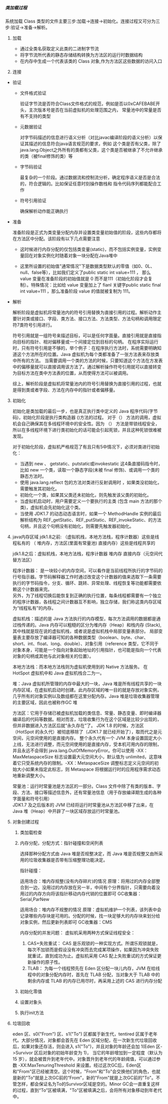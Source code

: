 ##### 类加载过程
系统加载 Class 类型的文件主要三步:加载->连接->初始化。连接过程又可分为三步:验证->准备->解析。

1. 加载
   + 通过全类名获取定义此类的二进制字节流
   + 将字节流所代表的静态存储结构转换为方法区的运行时数据结构
   + 在内存中生成一个代表该类的 Class 对象,作为方法区这些数据的访问入口
  
2. 连接
  + 验证
    + 文件格式验证
    
      验证字节流是否符合Class文件格式的规范，例如是否以0xCAFEBABE开头，主次版本号是否在当前虚拟机的处理范围之内，
      常量池中的常量是否有不支持的类型
      
    + 元数据验证
      
      对字节码描述的信息进行语义分析（对比javac编译阶段的语义分析）以保证其描述的信息符合java语言规范的要求，例如
      这个类是否有父类，除了java.lang.Object之外所有的类都有父类，这个类是否被继承了不允许继承的类（被final修饰的类）等
      
    + 字节码验证
       
      最复杂的一个阶段。通过数据流和控制流分析，确定程序语义是否是合法的，符合逻辑的。比如保证任意时刻操作数栈和
      指令代码序列都能配合工作
       
    + 符号引用验证
      
      确保解析动作能正确执行
  + 准备
    
    准备阶段是正式为类变量分配内存并设置类变量初始值的阶段，这些内存都将在方法区中分配。该阶段有以下几点需要注意
    
    + 这时候进行内存分配的仅包括类变量(static)，而不包括实例变量，实例变量回在对象实例化时随着对象一块分配在Java堆中
    
    + 这里所设置的初始值"通常情况"下是数据类型默认的零值（如0、0L、null、false等），比如我们定义了public static int value=111 ，
      那么 value 变量在准备阶段的初始值就是 0 而不是111（初始化阶段才会复制）。特殊情况：比如给 value 变量加上了 fianl 关键字public 
      static final int value=111 ，那么准备阶段 value 的值就被复制为 111。
         
  + 解析
    
     解析阶段是虚拟机将常量池内的符号引用替换为直接引用的过程。解析动作主要针对类或接口、字段、类方法、接口方法、方法类型、方法句柄和调用限定符7类符号引用进行。
    
     符号引用就是一组符号来描述目标，可以是任何字面量。直接引用就是直接指向目标的指针、相对偏移量或一个间接定位到目标的句柄。
     在程序实际运行时，只有符号引用是不够的，举个例子：在程序执行方法时，系统需要明确知道这个方法所在的位置。Java 虚拟机为每个类都准备了一张方法表来存放类中所有的方法。
     当需要调用一个类的方法的时候，只要知道这个方法在方发表中的偏移量就可以直接调用该方法了。通过解析操作符号引用就可以直接转变为目标方法在类中方法表的位置，从而使得方法可以被调用。
    
     综上，解析阶段是虚拟机将常量池内的符号引用替换为直接引用的过程，也就是得到类或者字段、方法在内存中的指针或者偏移量。


3. 初始化
   
   初始化是类加载的最后一步，也是真正执行类中定义的 Java 程序代码(字节码)，初始化阶段是执行类构造器 <clinit> ()方法的过程。
   对于<clinit>（） 方法的调用，虚拟机会自己确保其在多线程环境中的安全性。因为 <clinit>（） 方法是带锁线程安全，所以在多线程环境下进行类初始化的话可能会引起死锁，并且这种死锁很难被发现。
   
   对于初始化阶段，虚拟机严格规范了有且只有5中情况下，必须对类进行初始化：
   
   + 当遇到 new 、 getstatic、putstatic或invokestatic 这4条直接码指令时，比如 new 一个类，读取一个静态字段(未被 final 修饰)、或调用一个类的静态方法时。
   + 使用 java.lang.reflect 包的方法对类进行反射调用时 ，如果类没初始化，需要触发其初始化。
   + 初始化一个类，如果其父类还未初始化，则先触发该父类的初始化。
   + 当虚拟机启动时，用户需要定义一个要执行的主类 (包含 main 方法的那个类)，虚拟机会先初始化这个类。
   + 当使用 JDK1.7 的动态动态语言时，如果一个 MethodHandle 实例的最后解析结构为 REF_getStatic、REF_putStatic、REF_invokeStatic、的方法句柄，并且这个句柄没有初始化，则需要先触发器初始化。
   
4. java内存区域
   jdk1.8之前: （虚拟机栈，本地方法栈，程序计数器）这些是线程私有的   （ 堆内存，方法区(里面有常量池)   直接内存）这些是线程共享的
      
   jdk1.8之后：虚拟机栈，本地方法栈，程序计数器    堆内存       直接内存（元空间代替方法区）
   
   程序计数器： 是一块较小的内存空间，可以看作是当前线程所执行的字节码的行号指示器。字节码解释器工作时通过改变这个计数器的值来选取下一条需要执行的字节码指令，分支、循环、跳转、异常处理、线程恢复等功能都需要依赖这个计数器来完。                                  
              另外，为了线程切换后能恢复到正确的执行位置，每条线程都需要有一个独立的程序计数器，各线程之间计数器互不影响，独立存储，我们称这类内存区域为“线程私有”的内存。
   
   虚拟机栈：描述的是 Java 方法执行的内存模型，每次方法调用的数据都是通过栈传递的。Java 内存可以粗糙的区分为堆内存（Heap）和栈内存 (Stack),其中栈就是现在说的虚拟机栈，或者说是虚拟机栈中局部变量表部分。 
            局部变量表主要存放了编译器可知的各种数据类型（boolean、byte、char、short、int、float、long、double）、对象引用（reference 类型，它不同于对象本身，可能是一个指向对象起始地址的引用指针，也可能是指向一个代表对象的句柄或其他与此对象相关的位置）。
   
   本地方法栈：而本地方法栈则为虚拟机使用到的 Native 方法服务。 在 HotSpot 虚拟机中和 Java 虚拟机栈合二为一。
         
   堆：Java 虚拟机所管理的内存中最大的一块，Java 堆是所有线程共享的一块内存区域，在虚拟机启动时创建。此内存区域的唯一目的就是存放对象实例，几乎所有的对象实例以及数组都在这里分配内存。Java 堆是垃圾收集器管理的主要区域，因此也被称作GC 堆
   
   方法区：它用于存储已被虚拟机加载的类信息、常量、静态变量、即时编译器编译后的代码等数据。相对而言，垃圾收集行为在这个区域是比较少出现的，但并非数据进入方法区后就“永久存在”了。
          JDK 1.8 的时候，方法区（HotSpot 的永久代）被彻底移除了（JDK1.7 就已经开始了），取而代之是元空间，元空间使用的是直接内存。
          整个永久代有一个 JVM 本身设置固定大小上线，无法进行调整，而元空间使用的是直接内存，受本机可用内存的限制，并且永远不会得到 java.lang.OutOfMemoryError。你可以使用 -XX：MaxMetaspaceSize 标志设置最大元空间大小，默认值为 unlimited，这意味着它只受系统内存的限制。-XX：MetaspaceSize 调整标志定义元空间的初始大小如果未指定此标志，则 Metaspace 将根据运行时的应用程序需求动态地重新调整大小。
       
   常量池：运行时常量池是方法区的一部分。Class 文件中除了有类的版本、字段、方法、接口等描述信息外，还有常量池信息（用于存放编译期生成的各种字面量和符号引用）   
          JDK1.7 及之后版本的 JVM 已经将运行时常量池从方法区中移了出来，在 Java 堆（Heap）中开辟了一块区域存放运行时常量池。

5. 对象创建过程
   
   1. 类加载检查         
   2. 内存分配，分配方式：指针碰撞和空闲列表  
      
      选择那种分配方式由 Java 堆是否规整决定，而 Java 堆是否规整又由所采用的垃圾收集器是否带有压缩整理功能决定。
      
      指针碰撞：
      
      适用场合：堆内存规整(没有内存碎片)的情况
      原理：将用过的内存全部整合到一边，没用过的内存放在另一半，中间有个分界指针，只需要向着没用过的内存方向将该指针移动内存代销的位置即可
      GC收集器：Serial,ParNew
      
      适用场合：堆内存不规整的情况
      原理：虚拟机维护一个列表，该列表中会记录哪些内存块是可用的。分配的时候，找一块足够大的内存块来划分给对象实例，然后更新列表即可
      GC收集器：CMS
      
      内存分配的并发问题：
      虚拟机采用两种方式保证线程安全：
      1. CAS+失败重试： CAS 是乐观锁的一种实现方式。所谓乐观锁就是，每次不加锁而是假设没有冲突而去完成某项操作，如果因为冲突失败就重试，直到成功为止。虚拟机采用 CAS 配上失败重试的方式保证更新操作的原子性。
      2. TLAB： 为每一个线程预先在 Eden 区分配一块儿内存，JVM 在给线程中的对象分配内存时，首先在 TLAB 分配，当对象大于 TLAB 中的剩余内存或 TLAB 的内存已用尽时，再采用上述的 CAS 进行内存分配
   3. 初始化零值
   4. 设置对象头
   5. 执行init方法
6. 垃圾回收
    
   eden 区、s0("From") 区、s1("To") 区都属于新生代，tentired 区属于老年代。大部分情况，对象都会首先在 Eden 区域分配，在一次新生代垃圾回收后，如果对象还存活，则会进入 s1("To")，并且对象的年龄还会加 1(Eden 区->Survivor 区后对象的初始年龄变为 1)，
   当它的年龄增加到一定程度（默认为 15 岁），就会被晋升到老年代中。对象晋升到老年代的年龄阈值，可以通过参数 -XX:MaxTenuringThreshold 来设置。经过这次GC后，Eden区和"From"区已经被清空。这个时候，"From"和"To"会交换他们的角色，也就是新的"To"就是上次GC前的“From”，新的"From"就是上次GC前的"To"。不管怎样，都会保证名为To的Survivor区域是空的。Minor GC会一直重复这样的过程，直到“To”区被填满，"To"区被填满之后，会将所有对象移动到年老代中。      
          

   
   
   
   
       
    
     